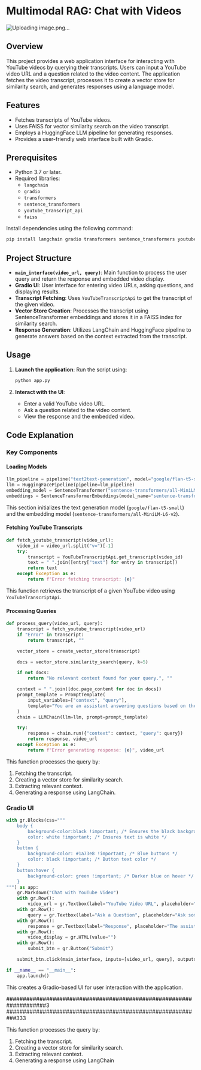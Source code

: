 # Multimodal RAG: Chat with Videos


![Uploading image.png…]()


## Overview

This project provides a web application interface for interacting with YouTube videos by querying their transcripts. Users can input a YouTube video URL and a question related to the video content. The application fetches the video transcript, processes it to create a vector store for similarity search, and generates responses using a language model.

## Features

- Fetches transcripts of YouTube videos.
- Uses FAISS for vector similarity search on the video transcript.
- Employs a HuggingFace LLM pipeline for generating responses.
- Provides a user-friendly web interface built with Gradio.

## Prerequisites

- Python 3.7 or later.
- Required libraries:
  - `langchain`
  - `gradio`
  - `transformers`
  - `sentence_transformers`
  - `youtube_transcript_api`
  - `faiss`

Install dependencies using the following command:

```bash
pip install langchain gradio transformers sentence_transformers youtube-transcript-api faiss-cpu
```

## Project Structure

- **`main_interface(video_url, query)`**: Main function to process the user query and return the response and embedded video display.
- **Gradio UI**: User interface for entering video URLs, asking questions, and displaying results.
- **Transcript Fetching**: Uses `YouTubeTranscriptApi` to get the transcript of the given video.
- **Vector Store Creation**: Processes the transcript using SentenceTransformer embeddings and stores it in a FAISS index for similarity search.
- **Response Generation**: Utilizes LangChain and HuggingFace pipeline to generate answers based on the context extracted from the transcript.

## Usage

1. **Launch the application**:
   Run the script using:

   ```bash
   python app.py
   ```

2. **Interact with the UI**:

   - Enter a valid YouTube video URL.
   - Ask a question related to the video content.
   - View the response and the embedded video.

## Code Explanation

### Key Components

#### Loading Models

```python
llm_pipeline = pipeline("text2text-generation", model="google/flan-t5-small", device=0)
llm = HuggingFacePipeline(pipeline=llm_pipeline)
embedding_model = SentenceTransformer("sentence-transformers/all-MiniLM-L6-v2")
embeddings = SentenceTransformerEmbeddings(model_name="sentence-transformers/all-MiniLM-L6-v2")
```

This section initializes the text generation model (`google/flan-t5-small`) and the embedding model (`sentence-transformers/all-MiniLM-L6-v2`).

#### Fetching YouTube Transcripts

```python
def fetch_youtube_transcript(video_url):
    video_id = video_url.split("v=")[-1]
    try:
        transcript = YouTubeTranscriptApi.get_transcript(video_id)
        text = " ".join([entry["text"] for entry in transcript])
        return text
    except Exception as e:
        return f"Error fetching transcript: {e}"
```

This function retrieves the transcript of a given YouTube video using `YouTubeTranscriptApi`.

#### Processing Queries

```python
def process_query(video_url, query):
    transcript = fetch_youtube_transcript(video_url)
    if "Error" in transcript:
        return transcript, ""

    vector_store = create_vector_store(transcript)

    docs = vector_store.similarity_search(query, k=5)

    if not docs:
        return "No relevant context found for your query.", ""

    context = " ".join([doc.page_content for doc in docs])
    prompt_template = PromptTemplate(
        input_variables=["context", "query"],
        template="You are an assistant answering questions based on the following video transcript:\n\nContext: {context}\n\nQuestion: {query}\n\nAnswer:",
    )
    chain = LLMChain(llm=llm, prompt=prompt_template)

    try:
        response = chain.run({"context": context, "query": query})
        return response, video_url
    except Exception as e:
        return f"Error generating response: {e}", video_url
```

This function processes the query by:

1. Fetching the transcript.
2. Creating a vector store for similarity search.
3. Extracting relevant context.
4. Generating a response using LangChain.

### Gradio UI

```python
with gr.Blocks(css="""
    body {
        background-color:black !important; /* Ensures the black background is applied */
        color: white !important; /* Ensures text is white */
    }
    button {
        background-color: #1a73e8 !important; /* Blue buttons */
        color: black !important; /* Button text color */
    }
    button:hover {
        background-color: green !important; /* Darker blue on hover */
    }
""") as app:
    gr.Markdown("Chat with YouTube Video")
    with gr.Row():
        video_url = gr.Textbox(label="YouTube Video URL", placeholder="Enter the video URL here")
    with gr.Row():
        query = gr.Textbox(label="Ask a Question", placeholder="Ask something about the video transcript")
    with gr.Row():
        response = gr.Textbox(label="Response", placeholder="The assistant's response will appear here", interactive=False)
    with gr.Row():
        video_display = gr.HTML(value="")
    with gr.Row():
        submit_btn = gr.Button("Submit")

    submit_btn.click(main_interface, inputs=[video_url, query], outputs=[response, video_display])

if __name__ == "__main__":
    app.launch()
```

This creates a Gradio-based UI for user interaction with the application.


####################################################################3
###########################################################333

This function processes the query by:

1. Fetching the transcript.
2. Creating a vector store for similarity search.
3. Extracting relevant context.
4. Generating a response using LangChain







